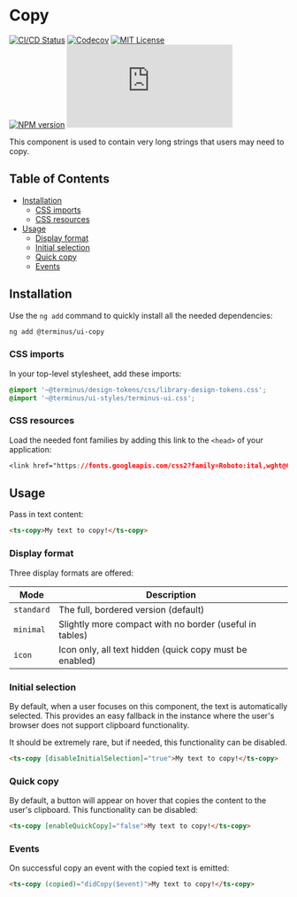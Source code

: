 <h1>Copy</h1>

[![CI/CD Status][github-action-badge]][github-action-link] [![Codecov][codecov-badge]][codecov-project] [![MIT License][license-image]][license-url]  
[![NPM version][npm-version-image]][npm-package] [![Library size][file-size-badge]][raw-distribution-js]

This component is used to contain very long strings that users may need to copy.

<!-- START doctoc generated TOC please keep comment here to allow auto update -->
<!-- DON'T EDIT THIS SECTION, INSTEAD RE-RUN doctoc TO UPDATE -->
## Table of Contents

- [Installation](#installation)
  - [CSS imports](#css-imports)
  - [CSS resources](#css-resources)
- [Usage](#usage)
  - [Display format](#display-format)
  - [Initial selection](#initial-selection)
  - [Quick copy](#quick-copy)
  - [Events](#events)

<!-- END doctoc generated TOC please keep comment here to allow auto update -->

## Installation

Use the `ng add` command to quickly install all the needed dependencies:

```bash
ng add @terminus/ui-copy
```

### CSS imports

In your top-level stylesheet, add these imports:

```css
@import '~@terminus/design-tokens/css/library-design-tokens.css';
@import '~@terminus/ui-styles/terminus-ui.css';
```  

### CSS resources

Load the needed font families by adding this link to the `<head>` of your application:

```css
<link href="https://fonts.googleapis.com/css2?family=Roboto:ital,wght@0,400;0,500;0,700;1,400&display=swap" rel="stylesheet">
```

## Usage

Pass in text content:

```html
<ts-copy>My text to copy!</ts-copy>
```

### Display format

Three display formats are offered:

| Mode       | Description                                             |
|------------|---------------------------------------------------------|
| `standard` | The full, bordered version (default)                    |
| `minimal`  | Slightly more compact with no border (useful in tables) |
| `icon`     | Icon only, all text hidden (quick copy must be enabled) |

### Initial selection

By default, when a user focuses on this component, the text is automatically selected. This provides an easy fallback in
the instance where the user's browser does not support clipboard functionality.

It should be extremely rare, but if needed, this functionality can be disabled.

```html
<ts-copy [disableInitialSelection]="true">My text to copy!</ts-copy>
```

### Quick copy

By default, a button will appear on hover that copies the content to the user's clipboard. This functionality can be disabled:

```html
<ts-copy [enableQuickCopy]="false">My text to copy!</ts-copy>
```

### Events

On successful copy an event with the copied text is emitted:

```html
<ts-copy (copied)="didCopy($event)">My text to copy!</ts-copy>
```

<!-- Links -->
[license-url]:         https://github.com/GetTerminus/terminus-oss/blob/release/LICENSE
[license-image]:       http://img.shields.io/badge/license-MIT-blue.svg
[codecov-project]:     https://codecov.io/gh/GetTerminus/terminus-oss
[codecov-badge]:       https://codecov.io/gh/GetTerminus/terminus-oss/branch/release/graph/badge.svg
[npm-version-image]:   http://img.shields.io/npm/v/@terminus/ui-copy.svg
[npm-package]:         https://www.npmjs.com/package/@terminus/ui-copy
[github-action-badge]: https://github.com/GetTerminus/terminus-oss/workflows/Release%20CI/badge.svg
[github-action-link]:  https://github.com/GetTerminus/terminus-oss/actions?query=workflow%3A%22CI+Release%22
[file-size-badge]:     http://img.badgesize.io/https://unpkg.com/@terminus/ui-copy/bundles/terminus-ui-copy.umd.min.js?compression=gzip
[raw-distribution-js]: https://unpkg.com/@terminus/ui-copy/bundles/terminus-ui-copy.umd.js
